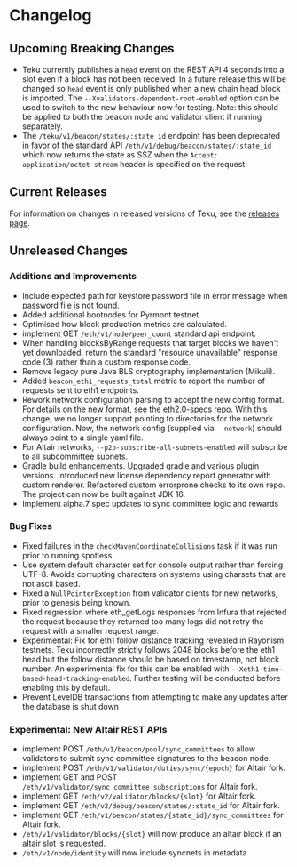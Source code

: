 # Changelog

## Upcoming Breaking Changes
- Teku currently publishes a `head` event on the REST API 4 seconds into a slot even if a block has not been received. In a future release this will be changed so `head` event is only published when a new
  chain head block is imported. The `--Xvalidators-dependent-root-enabled` option can be used to switch to the new behaviour now for testing.
  Note: this should be applied to both the beacon node and validator client if running separately.
- The `/teku/v1/beacon/states/:state_id` endpoint has been deprecated in favor of the standard API `/eth/v1/debug/beacon/states/:state_id` which now returns the state as SSZ when the `Accept: application/octet-stream` header is specified on the request.

## Current Releases
For information on changes in released versions of Teku, see the [releases page](https://github.com/ConsenSys/teku/releases).

## Unreleased Changes

### Additions and Improvements
- Include expected path for keystore password file in error message when password file is not found.
- Added additional bootnodes for Pyrmont testnet.
- Optimised how block production metrics are calculated.
- implement GET `/eth/v1/node/peer_count` standard api endpoint.
- When handling blocksByRange requests that target blocks we haven't yet downloaded, return the standard "resource unavailable" response code (3) rather than a custom response code.
- Remove legacy pure Java BLS cryptography implementation (Mikuli).
- Added `beacon_eth1_requests_total` metric to report the number of requests sent to eth1 endpoints.
- Rework network configuration parsing to accept the new config format.  For details on the new format, see the [eth2.0-specs repo](https://github.com/ethereum/eth2.0-specs/pull/2390).  With this change, we no longer support pointing to directories for the network configuration.  Now, the network config (supplied via `--network`) should always point to a single yaml file.
- For Altair networks, `--p2p-subscribe-all-subnets-enabled` will subscribe to all subcommittee subnets.
- Gradle build enhancements. Upgraded gradle and various plugin versions. Introduced new license dependency report generator with custom renderer. Refactored custom errorprone checks to its own repo. The project can now be built against JDK 16.
- Implement alpha.7 spec updates to sync committee logic and rewards

### Bug Fixes
- Fixed failures in the `checkMavenCoordinateCollisions` task if it was run prior to running spotless.
- Use system default character set for console output rather than forcing UTF-8. Avoids corrupting characters on systems using charsets that are not ascii based.
- Fixed a `NullPointerException` from validator clients for new networks, prior to genesis being known.
- Fixed regression where eth_getLogs responses from Infura that rejected the request because they returned too many logs did not retry the request with a smaller request range.
- Experimental: Fix for eth1 follow distance tracking revealed in Rayonism testnets. Teku incorrectly strictly follows 2048 blocks before the eth1 head but the follow distance should be based on timestamp, not block number.
  An experimental fix for this can be enabled with `--Xeth1-time-based-head-tracking-enabled`. Further testing will be conducted before enabling this by default.
- Prevent LevelDB transactions from attempting to make any updates after the database is shut down

### Experimental: New Altair REST APIs
- implement POST `/eth/v1/beacon/pool/sync_committees` to allow validators to submit sync committee signatures to the beacon node.
- implement POST `/eth/v1/validator/duties/sync/{epoch}` for Altair fork.
- implement GET and POST `/eth/v1/validator/sync_committee_subscriptions` for Altair fork.
- implement GET `/eth/v2/validator/blocks/{slot}` for Altair fork.
- implement GET `/eth/v2/debug/beacon/states/:state_id` for Altair fork.
- implement GET `/eth/v1/beacon/states/{state_id}/sync_committees` for Altair fork.
- `/eth/v1/validator/blocks/{slot}` will now produce an altair block if an altair slot is requested.
- `/eth/v1/node/identity` will now include syncnets in metadata
